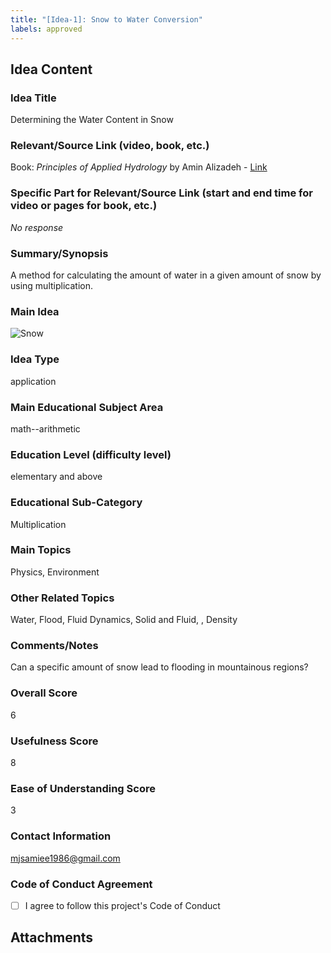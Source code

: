 ```yaml
---
title: "[Idea-1]: Snow to Water Conversion"
labels: approved
---
```


## Idea Content

### Idea Title

Determining the Water Content in Snow

### Relevant/Source Link (video, book, etc.)

Book: *Principles of Applied Hydrology* by Amin Alizadeh - [Link](https://fibibo.com/shop/%D9%81%D9%86%DB%8C-%D9%88-%D9%85%D9%87%D9%86%D8%AF%D8%B3%DB%8C/%D9%85%D9%87%D9%86%D8%AF%D8%B3%DB%8C-%DA%A9%D8%B4%D8%A7%D9%88%D8%B1%D8%B2%DB%8C%D8%8C%D8%B5%D9%86%D8%A7%DB%8C%D8%B9-%D8%BA%D8%B0%D8%A7%DB%8C%DB%8C/%DA%A9%D8%AA%D8%A7%D8%A8-%D8%A7%D8%B5%D9%88%D9%84-%D9%87%DB%8C%D8%AF%D8%B1%D9%88%D9%84%D9%88%DA%98%DB%8C-%DA%A9%D8%A7%D8%B1%D8%A8%D8%B1%D8%AF%DB%8C-%D8%A2%D8%A8-%D8%B4%D9%86%D8%A7%D8%B3%DB%8C-%D8%A7/)

### Specific Part for Relevant/Source Link (start and end time for video or pages for book, etc.)

_No response_

### Summary/Synopsis

A method for calculating the amount of water in a given amount of snow by using multiplication.

### Main Idea

![Snow](https://github.com/user-attachments/assets/99d740bc-6668-4c02-93d1-746c4961aa71)

### Idea Type

application

### Main Educational Subject Area

math--arithmetic

### Education Level (difficulty level)

elementary and above

### Educational Sub-Category

Multiplication

### Main Topics

Physics, Environment

### Other Related Topics

Water, Flood, Fluid Dynamics, Solid and Fluid, , Density

### Comments/Notes

Can a specific amount of snow lead to flooding in mountainous regions?

### Overall Score

6

### Usefulness Score

8

### Ease of Understanding Score

3

### Contact Information

mjsamiee1986@gmail.com

### Code of Conduct Agreement

- [ ] I agree to follow this project's Code of Conduct

## Attachments
